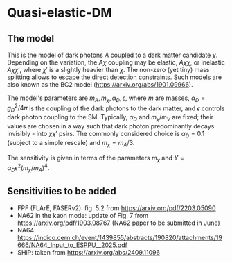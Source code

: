 # Quasi-elastic-DM

## The model

This is the model of dark photons $A$ coupled to a dark matter candidate $\chi$. Depending on the variation, the $A\chi$ coupling may be elastic, $A\chi \chi$, or inelastic $A\chi \chi'$, where $\chi'$ is a slightly heavier than $\chi$. The non-zero (yet tiny) mass splitting allows to escape the direct detection constraints. Such models are also known as the BC2 model (https://arxiv.org/abs/1901.09966).

The model's parameters are $`m_{A},m_{\chi}, \alpha_{D}, \epsilon`$, where $m$ are masses, $\alpha_{D} = g_{D}^{2}/4\pi$ is the coupling of the dark photons to the dark matter, and $\epsilon$ controls dark photon coupling to the SM. Typically, $\alpha_{D}$ and $m_{\chi}/m_{V}$ are fixed; their values are chosen in a way such that dark photon predominantly decays invisibly - into $\chi\chi'$ psirs. The commonly considered choice is $\alpha_{D} = 0.1$ (subject to a simple rescale) and $m_{\chi} = m_{A}/3$.

The sensitivity is given in terms of the parameters $m_{\chi}$ and $Y = \alpha_{D}\epsilon^{2}(m_{\chi}/m_{A})^{4}$.
 
 
## Sensitivities to be added

- FPF (FLArE, FASERv2): fig. 5.2 from https://arxiv.org/pdf/2203.05090
- NA62 in the kaon mode: update of Fig. 7 from https://arxiv.org/pdf/1903.08767 (NA62 paper to be submitted in June)
- NA64: https://indico.cern.ch/event/1439855/abstracts/190820/attachments/19666/NA64_Input_to_ESPPU__2025.pdf
- SHiP: taken from https://arxiv.org/abs/2409.11096